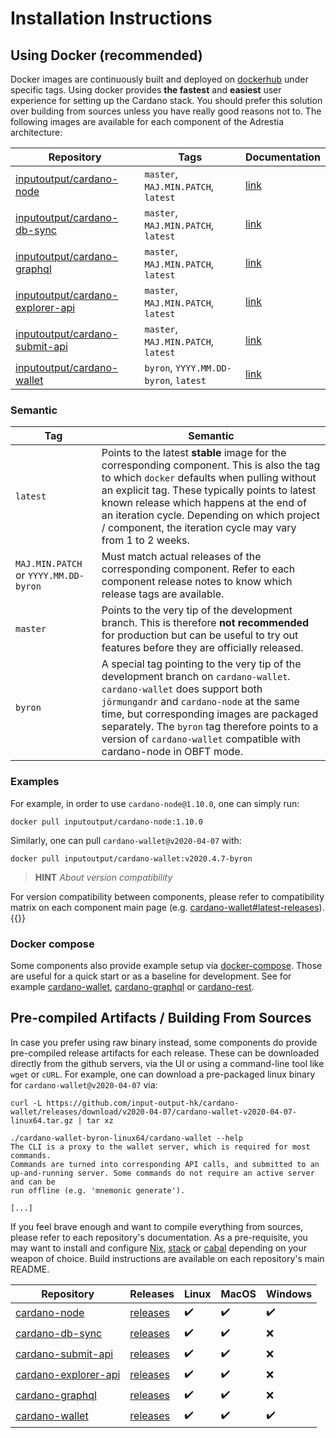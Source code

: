 Installation Instructions
=========================

## Using Docker (recommended)

Docker images are continuously built and deployed on [dockerhub](https://hub.docker.com/u/inputoutput) under specific tags. Using docker provides **the fastest** and **easiest** user experience for setting up the Cardano stack. You should prefer this solution over building from sources unless you have really good reasons not to. The following images are available for each component of the Adrestia architecture:

| Repository                                                           | Tags                                  | Documentation               |
|----------------------------------------------------------------------|---------------------------------------|-----------------------------|
| [inputoutput/cardano-node][inputoutput-cardano-node]                 | `master`, `MAJ.MIN.PATCH`, `latest`   | [link][doc-cardano-node]    |
| [inputoutput/cardano-db-sync][inputoutput-cardano-db-sync]           | `master`, `MAJ.MIN.PATCH`, `latest`   | [link][doc-cardano-db-sync] |
| [inputoutput/cardano-graphql][inputoutput-cardano-graphql]           | `master`, `MAJ.MIN.PATCH`, `latest`   | [link][doc-cardano-graphql] |
| [inputoutput/cardano-explorer-api][inputoutput-cardano-explorer-api] | `master`, `MAJ.MIN.PATCH`, `latest`   | [link][doc-cardano-rest]    |
| [inputoutput/cardano-submit-api][inputoutput-cardano-submit-api]     | `master`, `MAJ.MIN.PATCH`, `latest`   | [link][doc-cardano-rest]    |
| [inputoutput/cardano-wallet][inputoutput-cardano-wallet]             | `byron`, `YYYY.MM.DD-byron`, `latest` | [link][doc-cardano-wallet]  |

### Semantic

| Tag                                   | Semantic                                                                                                                                                                                                                                                                                                                                            |
|---------------------------------------|-----------------------------------------------------------------------------------------------------------------------------------------------------------------------------------------------------------------------------------------------------------------------------------------------------------------------------------------------------|
| `latest`                              | Points to the latest __stable__ image for the corresponding component. This is also the tag to which `docker` defaults when pulling without an explicit tag. These typically points to latest known release which happens at the end of an iteration cycle. Depending on which project / component, the iteration cycle may vary from 1 to 2 weeks. |
| `MAJ.MIN.PATCH` or `YYYY.MM.DD-byron` | Must match actual releases of the corresponding component. Refer to each component release notes to know which release tags are available.                                                                                                                                                                                                          |
| `master`                              | Points to the very tip of the development branch. This is therefore __not recommended__ for production but can be useful to try out features before they are officially released.                                                                                                                                                                   |
| `byron`                               | A special tag pointing to the very tip of the development branch on `cardano-wallet`. `cardano-wallet` does support both `jörmungandr` and `cardano-node` at the same time, but corresponding images are packaged separately. The `byron` tag therefore points to a version of `cardano-wallet` compatible with cardano-node in OBFT mode.          |

### Examples

For example, in order to use `cardano-node@1.10.0`, one can simply run:

```
docker pull inputoutput/cardano-node:1.10.0
```

Similarly, one can pull `cardano-wallet@v2020-04-07` with:

```
docker pull inputoutput/cardano-wallet:v2020.4.7-byron
```

> **HINT**  _About version compatibility_

For version compatibility between components, please refer to compatibility matrix on each component main page (e.g. [cardano-wallet#latest-releases](https://github.com/input-output-hk/cardano-wallet#latest-releases)).
{{</hint>}}

### Docker compose

Some components also provide example setup via [docker-compose](https://docs.docker.com/compose/). Those are useful for a quick start or as a baseline for development. See for example [cardano-wallet](https://github.com/input-output-hk/cardano-wallet/blob/master/docker-compose.yml), [cardano-graphql](https://github.com/input-output-hk/cardano-graphql/blob/master/docker-compose.yml) or [cardano-rest](https://github.com/input-output-hk/cardano-rest/blob/master/docker-compose.yml).

## Pre-compiled Artifacts / Building From Sources

In case you prefer using raw binary instead, some components do provide pre-compiled release artifacts for each release. These can be downloaded directly from the github servers, via the UI or using a command-line tool like `wget` or `cURL`. For example, one can download a pre-packaged linux binary for `cardano-wallet@v2020-04-07` via:

```
curl -L https://github.com/input-output-hk/cardano-wallet/releases/download/v2020-04-07/cardano-wallet-v2020-04-07-linux64.tar.gz | tar xz

./cardano-wallet-byron-linux64/cardano-wallet --help
The CLI is a proxy to the wallet server, which is required for most commands.
Commands are turned into corresponding API calls, and submitted to an
up-and-running server. Some commands do not require an active server and can be
run offline (e.g. 'mnemonic generate').

[...]
```

If you feel brave enough and want to compile everything from sources, please refer to each repository's documentation. As a pre-requisite, you may want to install and configure [Nix](https://nixos.org/), [stack](https://docs.haskellstack.org/en/stable/README/) or [cabal](https://www.haskell.org/cabal/) depending on your weapon of choice. Build instructions are available on each repository's main README.

Repository                           | Releases                            | Linux | MacOS | Windows
-------------------------------------|-------------------------------------|-------|-------|--------
[cardano-node][cardano-node]         | [releases][release-cardano-node]    | ✔️    | ✔️    | ✔️
[cardano-db-sync][cardano-db-sync]   | [releases][release-cardano-db-sync] | ✔️    | ✔️    | ❌
[cardano-submit-api][cardano-rest]   | [releases][release-cardano-rest]    | ✔️    | ✔️    | ❌
[cardano-explorer-api][cardano-rest] | [releases][release-cardano-rest]    | ✔️    | ✔️    | ❌
[cardano-graphql][cardano-graphql]   | [releases][release-cardano-graphql] | ✔️    | ✔️    | ❌
[cardano-wallet][cardano-wallet]     | [releases][release-cardano-wallet]  | ✔️    | ✔️    | ✔️

[cardano-node]: https://github.com/input-output-hk/cardano-node
[cardano-db-sync]: https://github.com/input-output-hk/cardano-db-sync
[cardano-rest]: https://github.com/input-output-hk/cardano-rest
[cardano-graphql]: https://github.com/input-output-hk/cardano-graphql
[cardano-wallet]: https://github.com/input-output-hk/cardano-wallet

[release-cardano-node]: https://github.com/input-output-hk/cardano-node/releases
[release-cardano-db-sync]: https://github.com/input-output-hk/cardano-db-sync/releases
[release-cardano-rest]: https://github.com/input-output-hk/cardano-rest/releases
[release-cardano-graphql]: https://github.com/input-output-hk/cardano-graphql/releases
[release-cardano-wallet]: https://github.com/input-output-hk/cardano-wallet/releases

[cardano-node]: https://github.com/input-output-hk/cardano-node
[cardano-db-sync]: https://github.com/input-output-hk/cardano-db-sync
[cardano-explorer-api]: https://github.com/input-output-hk/cardano-rest
[cardano-submit-api]: https://github.com/input-output-hk/cardano-rest
[cardano-graphql]: https://github.com/input-output-hk/cardano-graphql
[cardano-wallet]: https://github.com/input-output-hk/cardano-wallet

[doc-cardano-node]: https://github.com/input-output-hk/cardano-node/blob/master/nix/docker.nix#L1-L25
[doc-cardano-db-sync]: https://github.com/input-output-hk/cardano-db-sync/blob/master/nix/docker.nix#L1-L35
[doc-cardano-rest]: https://github.com/input-output-hk/cardano-rest/wiki/Docker
[doc-cardano-graphql]: https://github.com/input-output-hk/cardano-graphql/wiki/Docker
[doc-cardano-wallet]: https://github.com/input-output-hk/cardano-wallet/wiki/Docker
[inputoutput-cardano-node]: https://hub.docker.com/r/inputoutput/cardano-node
[inputoutput-cardano-db-sync]: https://hub.docker.com/r/inputoutput/cardano-db-sync
[inputoutput-cardano-graphql]: https://hub.docker.com/r/inputoutput/cardano-graphql
[inputoutput-cardano-submit-api]: https://hub.docker.com/r/inputoutput/cardano-submit-api
[inputoutput-cardano-explorer-api]: https://hub.docker.com/r/inputoutput/cardano-explorer-api
[inputoutput-cardano-wallet]: https://hub.docker.com/r/inputoutput/cardano-wallet
